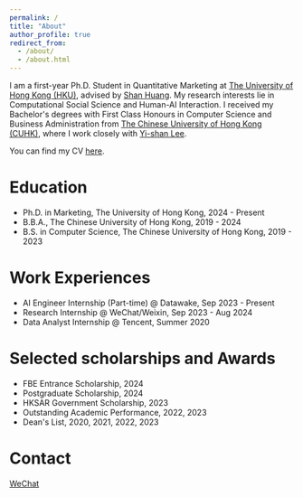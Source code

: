 ```yaml
---
permalink: /
title: "About"
author_profile: true
redirect_from: 
  - /about/
  - /about.html
---
```


I am a first-year Ph.D. Student in Quantitative Marketing at [The University of Hong Kong (HKU)](https://www.hku.hk/), advised by [Shan Huang](https://www.shanhhuang.com/). My research interests lie in Computational Social Science and Human-AI Interaction. I received my Bachelor's degrees with First Class Honours in Computer Science and Business Administration from [The Chinese University of Hong Kong (CUHK)](https://www.cuhk.edu.hk/english/index.html), where I work closely with [Yi-shan Lee](https://sites.google.com/view/yi-shanlee). 

You can find my CV [here](../assets/CV.pdf).

Education
======
* Ph.D. in Marketing, The University of Hong Kong, 2024 - Present
* B.B.A., The Chinese University of Hong Kong, 2019 - 2024
* B.S. in Computer Science, The Chinese University of Hong Kong, 2019 - 2023

Work Experiences
======
* AI Engineer Internship (Part-time) @ Datawake, Sep 2023 - Present
* Research Internship @ WeChat/Weixin, Sep 2023 - Aug 2024
* Data Analyst Internship @ Tencent, Summer 2020

Selected scholarships and Awards
======
* FBE Entrance Scholarship, 2024
* Postgraduate Scholarship, 2024
* HKSAR Government Scholarship, 2023
* Outstanding Academic Performance, 2022, 2023
* Dean's List, 2020, 2021, 2022, 2023

Contact
======
[WeChat](../images/wechat.jpg)
